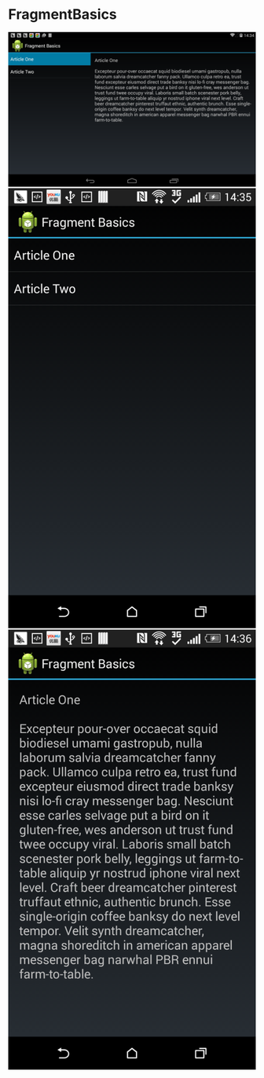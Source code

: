 FragmentBasics
==============
![tablet](app/screenshot/device-2014-12-24-143448.png)<br>
![phone1](app/screenshot/device-2014-12-24-143617.png)<br>
![phone2](app/screenshot/device-2014-12-24-143632.png)
